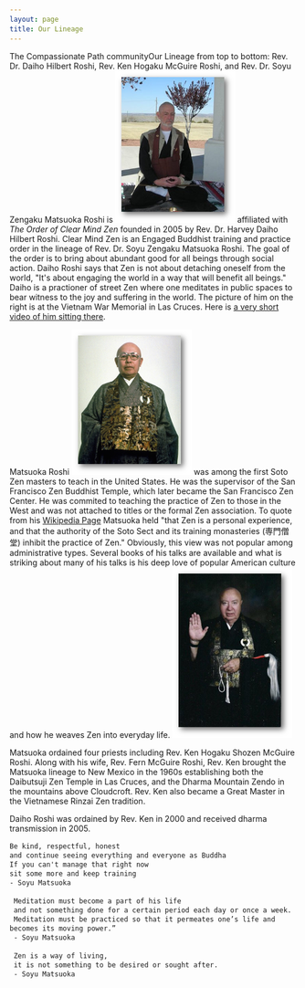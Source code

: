 ```yaml
---
layout: page
title: Our Lineage
---
```

The Compassionate Path community<span class='marginnote'>Our Lineage from top to bottom: Rev. Dr. Daiho Hilbert Roshi, Rev. Ken Hogaku McGuire Roshi, and Rev. Dr. Soyu Zengaku Matsuoka Roshi </span> is <span class='marginnote'><img class="fullwidth" src="/img/daiho.png"></span>  affiliated with *The Order of Clear Mind Zen* founded in 2005 by Rev. Dr. Harvey Daiho Hilbert Roshi. Clear Mind Zen is an Engaged Buddhist training and practice order  in the lineage of Rev. Dr. Soyu Zengaku Matsuoka Roshi. The goal of the order is to bring about abundant good for all beings through social action. Daiho Roshi says that Zen is not about detaching oneself from the world, "It's about engaging the world in a way that will benefit all beings." Daiho is a practioner of street Zen where one meditates in public spaces to bear witness to the joy and suffering in the world. The picture of him on the right is at the Vietnam War Memorial in Las Cruces. Here is [a very short video of him sitting there](https://www.youtube.com/watch?v=kQIWfBHkrrg).

Matsuoka Roshi <span class='marginnote'><img class="fullwidth" src="/img/matsuoka.png"></span>  was among the first Soto Zen masters to teach in the United States.  He was the supervisor of the San Francisco Zen Buddhist Temple, which later became the San Francisco Zen Center. He was commited to teaching the practice of Zen to those in the West and was not attached to titles or the formal Zen association. To quote from his [Wikipedia Page](https://en.wikipedia.org/wiki/S%C5%8Dy%C5%AB_Matsuoka) Matsuoka held "that Zen is a personal experience, and that the authority of the Soto Sect and its training monasteries (専門僧堂) inhibit the practice of Zen." Obviously, this view was not popular among administrative types. Several books of his talks are available and what is striking about many of his talks is his deep love of popular American culture and how he weaves Zen into everyday life. <span class='marginnote'><img class="fullwidth" src="/img/McGuire.png"></span> 

Matsuoka ordained four priests including Rev. Ken Hogaku Shozen McGuire Roshi.  Along with his wife, Rev. Fern McGuire Roshi, Rev. Ken brought the Matsuoka lineage to New Mexico in the 1960s establishing both the Daibutsuji Zen Temple in Las Cruces, and the Dharma Mountain Zendo in the mountains above Cloudcroft. Rev. Ken also became a Great Master in the Vietnamese Rinzai Zen tradition.  

Daiho Roshi was ordained by Rev. Ken in 2000 and received dharma transmission in 2005.



    Be kind, respectful, honest
    and continue seeing everything and everyone as Buddha
    If you can't manage that right now
    sit some more and keep training 
    - Soyu Matsuoka

     Meditation must become a part of his life 
     and not something done for a certain period each day or once a week. 
     Meditation must be practiced so that it permeates one’s life and becomes its moving power.”
     - Soyu Matsuoka

     Zen is a way of living,
     it is not something to be desired or sought after.
     - Soyu Matsuoka




